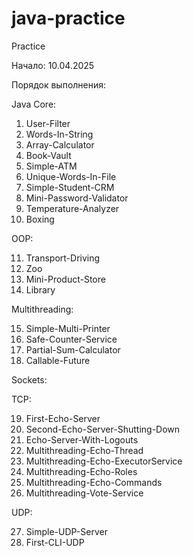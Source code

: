 # java-practice
Practice

Начало: 10.04.2025

Порядок выполнения:

Java Core:
1. User-Filter
2. Words-In-String
3. Array-Calculator
4. Book-Vault
5. Simple-ATM
6. Unique-Words-In-File
7. Simple-Student-CRM
8. Mini-Password-Validator
9. Temperature-Analyzer
10. Boxing

OOP:

11. Transport-Driving
12. Zoo
13. Mini-Product-Store
14. Library

Multithreading:

15. Simple-Multi-Printer
16. Safe-Counter-Service
17. Partial-Sum-Calculator
18. Callable-Future

Sockets:

TCP:

19. First-Echo-Server
20. Second-Echo-Server-Shutting-Down
21. Echo-Server-With-Logouts
22. Multithreading-Echo-Thread
23. Multithreading-Echo-ExecutorService
24. Multithreading-Echo-Roles
25. Multithreading-Echo-Commands
26. Multithreading-Vote-Service

UDP:

27. Simple-UDP-Server
28. First-CLI-UDP


